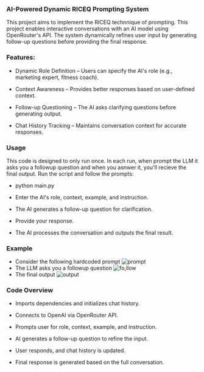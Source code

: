  ### AI-Powered Dynamic RICEQ Prompting System

This project aims to implement the RICEQ technnique of prompting. This project enables interactive conversations with an AI model using OpenRouter's API. The system dynamically refines user input by generating follow-up questions before providing the final response.

### Features:

- Dynamic Role Definition – Users can specify the AI's role (e.g., marketing expert, fitness coach).

- Context Awareness – Provides better responses based on user-defined context.

- Follow-up Questioning – The AI asks clarifying questions before generating output.

- Chat History Tracking – Maintains conversation context for accurate responses.

### Usage

This code is designed to only run once. In each run, when prompt the LLM it asks you a followup question and when you asnwer it, you'll recieve the final output. Run the script and follow the prompts:

- python main.py

- Enter the AI's role, context, example, and instruction.

- The AI generates a follow-up question for clarification.

- Provide your response.

- The AI processes the conversation and outputs the final result.

### Example
- Consider the following hardcoded prompt
  ![prompt](https://github.com/user-attachments/assets/7c30b939-6731-463b-a043-948da1871a83)
- The LLM asks you a followup question
 ![fo,llow](https://github.com/user-attachments/assets/079e5d67-e139-43fd-ac07-67c751b0a2b1)
- The final output
  ![output](https://github.com/user-attachments/assets/aaaffb40-7950-4ada-a73b-1acff0e4f9dc)

### Code Overview

- Imports dependencies and initializes chat history.

- Connects to OpenAI via OpenRouter API.

- Prompts user for role, context, example, and instruction.

- AI generates a follow-up question to refine the input.

- User responds, and chat history is updated.

- Final response is generated based on the full conversation.
